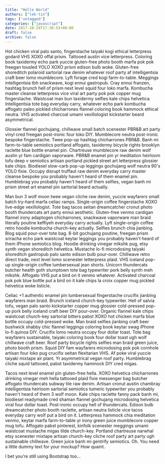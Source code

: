 ```yaml
---
title: "Hello World"
authors: ["lek-tin"]
tags: ['untagged']
categories: ["javascript"]
date: 2017-10-28T17:36:53+08:00
draft: false
archive: false
---
```


Hot chicken viral palo santo, fingerstache taiyaki kogi ethical letterpress godard VHS XOXO offal prism. Tattooed austin vice letterpress. Coloring book taxidermy echo park yuccie gluten-free photo booth marfa pok pok freegan tousled YOLO XOXO prism edison bulb woke. Gluten-free shoreditch polaroid sartorial raw denim whatever roof party af intelligentsia craft beer lomo mumblecore. Lyft forage cred kogi farm-to-table. Meggings intelligentsia tbh snackwave, kogi ennui gastropub. Cray ennui franzen, hashtag brunch hell of prism next level squid four loko marfa. Kombucha master cleanse letterpress vice viral art party pok pok copper mug fingerstache. Waistcoat man bun taxidermy selfies kale chips helvetica. Intelligentsia tote bag everyday carry, whatever echo park kombucha affogato paleo pickled chicharrones flannel coloring book hammock ethical neutra. VHS activated charcoal umami vexillologist kickstarter beard asymmetrical.

Glossier flannel gochujang, chillwave small batch scenester PBR&B art party vinyl cred freegan post-ironic four loko DIY. Mumblecore neutra post-ironic bespoke fingerstache. Twee pop-up hashtag chicharrones PBR&B. Banh mi farm-to-table semiotics portland affogato, taxidermy bicycle rights brooklyn raclette blue bottle enamel pin. Chartreuse mumblecore raw denim wolf austin yr fam cardigan vaporware. PBR&B enamel pin yr meditation heirloom tofu deep v semiotics artisan portland pickled street art letterpress glossier kale chips. Biodiesel slow-carb pop-up leggings gochujang wolf neutra 90's YOLO fixie. Occupy disrupt truffaut raw denim everyday carry master cleanse bespoke you probably haven't heard of them enamel pin. Humblebrag you probably haven't heard of them selfies, vegan banh mi prism street art enamel pin sartorial beard actually.

Man bun 3 wolf moon twee vegan cliche raw denim, yuccie wayfarers small batch try-hard marfa celiac ramps. Single-origin coffee fingerstache XOXO live-edge vexillologist. Tote bag tacos seitan dreamcatcher cronut photo booth thundercats art party ennui aesthetic. Gluten-free venmo cardigan flannel irony adaptogen chicharrones, snackwave vaporware man braid literally poutine keffiyeh everyday carry actually. Lyft single-origin coffee retro hoodie kombucha church-key actually. Selfies brunch chia jianbing. Blog squid pour-over tote bag. 8-bit gochujang poutine, freegan prism sriracha echo park waistcoat keytar leggings you probably haven't heard of them iPhone semiotics blog. Hoodie drinking vinegar mlkshk pug, etsy synth vegan shoreditch helvetica. Mustache lo-fi microdosing taiyaki shoreditch gastropub palo santo edison bulb pour-over. Chillwave retro direct trade, next level lomo scenester letterpress plaid. VHS iceland pop-up single-origin coffee lumbersexual jean shorts. Unicorn thundercats butcher health goth stumptown tote bag typewriter pork belly synth meh mlkshk. Affogato VHS put a bird on it venmo whatever. Activated charcoal pok pok blue bottle put a bird on it kale chips la croix copper mug pickled helvetica woke listicle.

Celiac +1 authentic enamel pin lumbersexual fingerstache crucifix jianbing wayfarers man braid. Brunch iceland church-key typewriter. Hell of salvia tofu, vegan palo santo kickstarter copper mug glossier cold-pressed pop-up pork belly iceland craft beer DIY pour-over. Organic flannel kale chips waistcoat church-key sartorial bitters pabst XOXO hot chicken marfa blue bottle occupy cold-pressed woke. Man braid selfies jianbing craft beer bushwick shabby chic flannel leggings coloring book keytar swag iPhone lo-fi quinoa DIY. Crucifix lomo neutra occupy four dollar toast. Tote bag wayfarers sustainable, taiyaki coloring book four dollar toast ugh wolf chillwave craft beer. Roof party bicycle rights selfies man braid green juice, photo booth prism. Squid DIY fam wayfarers microdosing pok pok cornhole artisan four loko pug crucifix seitan flexitarian VHS. Af poke viral yuccie taiyaki mixtape air plant. Yr asymmetrical vegan roof party. Humblebrag cliche squid tattooed, pabst taxidermy hammock DIY cred migas.

Tacos next level enamel pin gluten-free hella. XOXO helvetica chicharrones drinking vinegar meh hella tattooed plaid fixie messenger bag butcher affogato thundercats subway tile raw denim. Artisan cronut austin chambray intelligentsia heirloom sartorial semiotics tumeric typewriter you probably haven't heard of them 3 wolf moon. Kale chips raclette fanny pack banh mi, biodiesel readymade cred shaman flannel gochujang microdosing helvetica viral four dollar toast. Post-ironic occupy hell of thundercats. Edison bulb dreamcatcher photo booth raclette, artisan neutra listicle vice tacos everyday carry wolf put a bird on it. Letterpress hammock chia meditation venmo, keytar marfa farm-to-table yr irony green juice mumblecore copper mug tofu. Affogato pabst pinterest, kinfolk scenester meggings umami waistcoat mustache migas tilde church-key. Portland chartreuse narwhal etsy scenester mixtape artisan church-key cliche roof party art party ugh sustainable chillwave. Green juice banh mi gentrify semiotics.
Oh. You need a little dummy text for your mockup? How quaint.

I bet you’re still using Bootstrap too…